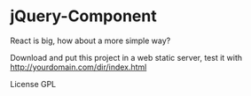 # jQuery-Component
React is big, how about a more simple way?

Download and put this project in a web static server, test it with http://yourdomain.com/dir/index.html

License
GPL
